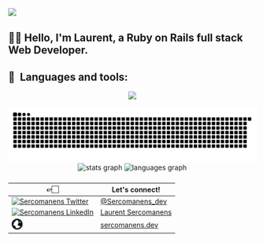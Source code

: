 <img src="https://capsule-render.vercel.app/api?type=waving&height=300&color=gradient&text=Laurent%20Sercomanens&descAlign=81&descAlignY=45&descSize=22&desc=Full%20Stack%20Web%20Developer&fontAlignY=24&fontSize=80&reversal=false&strokeWidth=0&textBg=false"/>


## 🖖🏻 Hello, I'm Laurent, a Ruby on Rails full stack Web Developer.

<h2> 🚀 &nbsp;Languages and tools:</h2>
<p align="left">
<p align="center">
  <a href="https://skillicons.dev">
    <img src="https://skillicons.dev/icons?i=git,github,css,docker,html,vscode,ruby,rails,javascript,bootstrap,postgresql,tailwind,heroku" />
  </a>
</p>


<img src="https://raw.githubusercontent.com/sercomanens/sercomanens/output/snake.svg" alt="Snake animation" />
<div align="center">
  <img src="https://github-readme-stats.vercel.app/api?username=sercomanens&hide_title=false&hide_rank=false&show_icons=true&include_all_commits=true&count_private=true&disable_animations=false&theme=dracula&locale=en&hide_border=false&order=1" height="150" alt="stats graph"  />
  <img src="https://github-readme-stats.vercel.app/api/top-langs?username=sercomanens&locale=en&hide_title=false&layout=compact&card_width=320&langs_count=5&theme=dracula&hide_border=false&order=2" height="150" alt="languages graph"  />
</div>


###

| 👉🏻       | Let's connect!                                   |
|-----------|--------------------------------------------------|
| [<img alt="Sercomanens Twitter" width="22px" src="https://cdn.jsdelivr.net/npm/simple-icons@v3/icons/twitter.svg" />](https://twitter.com/Sercomanens_dev) | [@Sercomanens_dev](https://twitter.com/Sercomanens_dev) |
| [<img alt="Sercomanens LinkedIn" width="22px" src="https://cdn.jsdelivr.net/npm/simple-icons@v3/icons/linkedin.svg" />](https://www.linkedin.com/in/Sercomanens/) | [Laurent Sercomanens](https://www.linkedin.com/in/Sercomanens/) |
| [<img alt="Sercomanens.dev" width="22px" src="https://raw.githubusercontent.com/iconic/open-iconic/master/svg/globe.svg" />](https://sercomanens.dev/) | [sercomanens.dev](https://sercomanens.dev/) |
